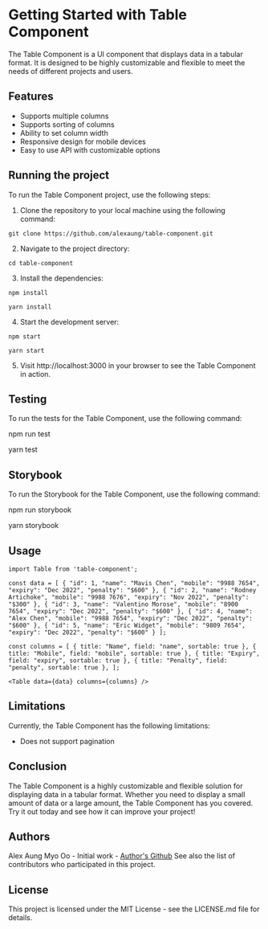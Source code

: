 # Getting Started with Table Component

The Table Component is a UI component that displays data in a tabular format. It is designed to be highly customizable and flexible to meet the needs of different projects and users.


## Features

- Supports multiple columns
- Supports sorting of columns
- Ability to set column width
- Responsive design for mobile devices
- Easy to use API with customizable options

## Running the project

To run the Table Component project, use the following steps:

1. Clone the repository to your local machine using the following command:

`git clone https://github.com/alexaung/table-component.git`

2. Navigate to the project directory:

`cd table-component`

3. Install the dependencies:

`npm install`

`yarn install`

4. Start the development server:

`npm start`

`yarn start`

5. Visit http://localhost:3000 in your browser to see the Table Component in action.

## Testing
To run the tests for the Table Component, use the following command:

npm run test

yarn test

## Storybook
To run the Storybook for the Table Component, use the following command:

npm run storybook

yarn storybook

## Usage
`import Table from 'table-component';`

`const data = [
  {
    "id": 1,
    "name": "Mavis Chen",
    "mobile": "9988 7654",
    "expiry": "Dec 2022",
    "penalty": "$600"
  },
  {
    "id": 2,
    "name": "Rodney Artichoke",
    "mobile": "9988 7676",
    "expiry": "Nov 2022",
    "penalty": "$300"
  },
  {
    "id": 3,
    "name": "Valentino Morose",
    "mobile": "8900 7654",
    "expiry": "Dec 2022",
    "penalty": "$600"
  },
  {
    "id": 4,
    "name": "Alex Chen",
    "mobile": "9988 7654",
    "expiry": "Dec 2022",
    "penalty": "$600"
  },
  {
    "id": 5,
    "name": "Eric Widget",
    "mobile": "9809 7654",
    "expiry": "Dec 2022",
    "penalty": "$600"
  }
];`

`const columns = [
    { title: "Name", field: "name", sortable: true },
    { title: "Mobile", field: "mobile", sortable: true },
    { title: "Expiry", field: "expiry", sortable: true },
    { title: "Penalty", field: "penalty", sortable: true },
  ];`

`<Table data={data} columns={columns} />`

## Limitations

Currently, the Table Component has the following limitations:

- Does not support pagination

## Conclusion

The Table Component is a highly customizable and flexible solution for displaying data in a tabular format. Whether you need to display a small amount of data or a large amount, the Table Component has you covered. Try it out today and see how it can improve your project!

## Authors
Alex Aung Myo Oo - Initial work - [Author's Github](https://github.com/alexaung)
See also the list of contributors who participated in this project.

## License

This project is licensed under the MIT License - see the LICENSE.md file for details.